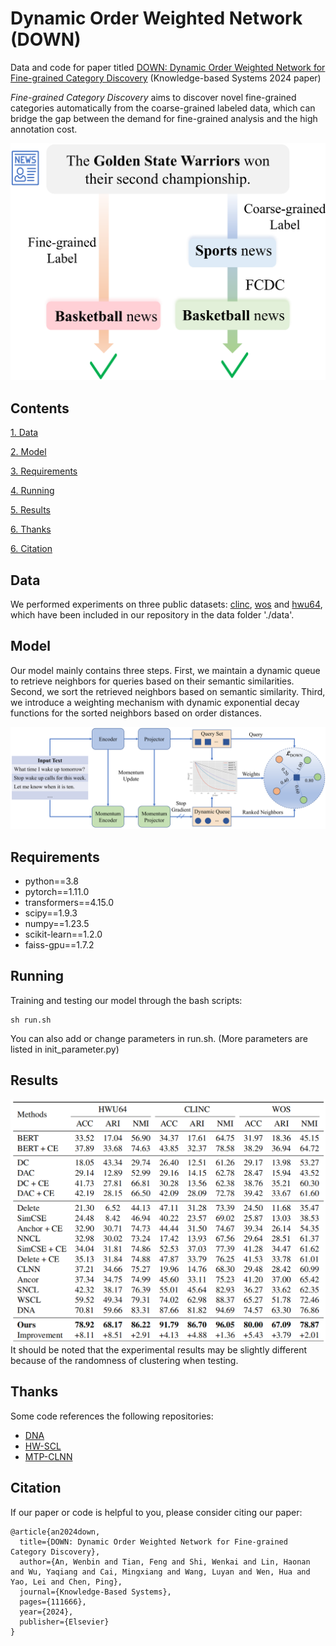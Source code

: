 
# Dynamic Order Weighted Network (DOWN)
Data and code for paper titled [DOWN: Dynamic Order Weighted Network for Fine-grained Category Discovery](https://www.sciencedirect.com/science/article/abs/pii/S0950705124003010) (Knowledge-based Systems 2024 paper)

*Fine-grained Category Discovery* aims to discover novel fine-grained categories automatically from the coarse-grained labeled data, which can bridge the gap between the demand for fine-grained analysis and the high annotation cost.
<div align=center>
<img src="./figures/intro.png"/>
</div>


## Contents
[1. Data](#data)

[2. Model](#model)

[3. Requirements](#requirements)

[4. Running](#running)

[5. Results](#results)

[6. Thanks](#thanks)

[6. Citation](#citation)

## Data
We performed experiments on three public datasets: [clinc](https://aclanthology.org/D19-1131/), [wos](https://arxiv.org/abs/1709.08267) and [hwu64](https://arxiv.org/abs/1903.05566), which have been included in our repository in the data folder './data'.

## Model
Our model mainly contains three steps. First, we maintain a dynamic queue to retrieve neighbors for queries based on their semantic similarities. Second, we sort the retrieved neighbors based on semantic similarity. Third, we introduce a weighting mechanism with dynamic exponential decay functions for the sorted neighbors based on order distances.
<div align=center>
<img src="./figures/model.png"/>
</div>

## Requirements
* python==3.8
* pytorch==1.11.0
* transformers==4.15.0
* scipy==1.9.3
* numpy==1.23.5
* scikit-learn==1.2.0
* faiss-gpu==1.7.2

## Running
Training and testing our model through the bash scripts:
```
sh run.sh
```
You can also add or change parameters in run.sh. (More parameters are listed in init_parameter.py)

## Results
<div align=center>
<img src="./figures/result.png"/>
</div>
It should be noted that the experimental results may be slightly different because of the randomness of clustering when testing.

## Thanks
Some code references the following repositories:
* [DNA](https://github.com/Lackel/DNA)
* [HW-SCL](https://github.com/Lackel/Hierarchical_Weighted_SCL)
* [MTP-CLNN](https://github.com/fanolabs/NID_ACLARR2022)

## Citation
If our paper or code is helpful to you, please consider citing our paper:
```
@article{an2024down,
  title={DOWN: Dynamic Order Weighted Network for Fine-grained Category Discovery},
  author={An, Wenbin and Tian, Feng and Shi, Wenkai and Lin, Haonan and Wu, Yaqiang and Cai, Mingxiang and Wang, Luyan and Wen, Hua and Yao, Lei and Chen, Ping},
  journal={Knowledge-Based Systems},
  pages={111666},
  year={2024},
  publisher={Elsevier}
}
```